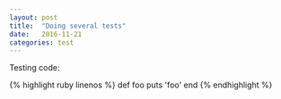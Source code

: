 ```yaml
---
layout: post
title:  "Doing several tests"
date:   2016-11-21
categories: test
---
```


Testing code:

{% highlight ruby linenos %}
def foo
  puts 'foo'
end
{% endhighlight %}
